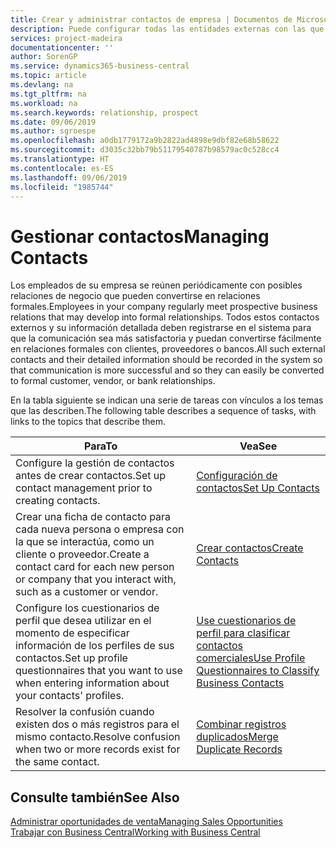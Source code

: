 ```yaml
---
title: Crear y administrar contactos de empresa | Documentos de Microsoft
description: Puede configurar todas las entidades externas con las que mantenga una relación de negocio (por ejemplo clientes potenciales, clientes, proveedores y consultores) como contactos.
services: project-madeira
documentationcenter: ''
author: SorenGP
ms.service: dynamics365-business-central
ms.topic: article
ms.devlang: na
ms.tgt_pltfrm: na
ms.workload: na
ms.search.keywords: relationship, prospect
ms.date: 09/06/2019
ms.author: sgroespe
ms.openlocfilehash: a0db1779172a9b2822ad4898e9dbf82e68b58622
ms.sourcegitcommit: d3035c32bb79b51179540787b98579ac0c528cc4
ms.translationtype: HT
ms.contentlocale: es-ES
ms.lasthandoff: 09/06/2019
ms.locfileid: "1985744"
---
```

# <a name="managing-contacts"></a><span data-ttu-id="b1a38-103">Gestionar contactos</span><span class="sxs-lookup"><span data-stu-id="b1a38-103">Managing Contacts</span></span>
<span data-ttu-id="b1a38-104">Los empleados de su empresa se reúnen periódicamente con posibles relaciones de negocio que pueden convertirse en relaciones formales.</span><span class="sxs-lookup"><span data-stu-id="b1a38-104">Employees in your company regularly meet prospective business relations that may develop into formal relationships.</span></span> <span data-ttu-id="b1a38-105">Todos estos contactos externos y su información detallada deben registrarse en el sistema para que la comunicación sea más satisfactoria y puedan convertirse fácilmente en relaciones formales con clientes, proveedores o bancos.</span><span class="sxs-lookup"><span data-stu-id="b1a38-105">All such external contacts and their detailed information should be recorded in the system so that communication is more successful and so they can easily be converted to formal customer, vendor, or bank relationships.</span></span>

<span data-ttu-id="b1a38-106">En la tabla siguiente se indican una serie de tareas con vínculos a los temas que las describen.</span><span class="sxs-lookup"><span data-stu-id="b1a38-106">The following table describes a sequence of tasks, with links to the topics that describe them.</span></span>

| <span data-ttu-id="b1a38-107">Para</span><span class="sxs-lookup"><span data-stu-id="b1a38-107">To</span></span> | <span data-ttu-id="b1a38-108">Vea</span><span class="sxs-lookup"><span data-stu-id="b1a38-108">See</span></span> |
| --- | --- |
| <span data-ttu-id="b1a38-109">Configure la gestión de contactos antes de crear contactos.</span><span class="sxs-lookup"><span data-stu-id="b1a38-109">Set up contact management prior to creating contacts.</span></span> |[<span data-ttu-id="b1a38-110">Configuración de contactos</span><span class="sxs-lookup"><span data-stu-id="b1a38-110">Set Up Contacts</span></span>](marketing-setup-contacts.md) |
| <span data-ttu-id="b1a38-111">Crear una ficha de contacto para cada nueva persona o empresa con la que se interactúa, como un cliente o proveedor.</span><span class="sxs-lookup"><span data-stu-id="b1a38-111">Create a contact card for each new person or company that you interact with, such as a customer or vendor.</span></span> |[<span data-ttu-id="b1a38-112">Crear contactos</span><span class="sxs-lookup"><span data-stu-id="b1a38-112">Create Contacts</span></span>](marketing-create-contact-companies.md) |
|<span data-ttu-id="b1a38-113">Configure los cuestionarios de perfil que desea utilizar en el momento de especificar información de los perfiles de sus contactos.</span><span class="sxs-lookup"><span data-stu-id="b1a38-113">Set up profile questionnaires that you want to use when entering information about your contacts' profiles.</span></span>|[<span data-ttu-id="b1a38-114">Use cuestionarios de perfil para clasificar contactos comerciales</span><span class="sxs-lookup"><span data-stu-id="b1a38-114">Use Profile Questionnaires to Classify Business Contacts</span></span>](marketing-create-contact-profile-questionnaire.md)|
|<span data-ttu-id="b1a38-115">Resolver la confusión cuando existen dos o más registros para el mismo contacto.</span><span class="sxs-lookup"><span data-stu-id="b1a38-115">Resolve confusion when two or more records exist for the same contact.</span></span>|[<span data-ttu-id="b1a38-116">Combinar registros duplicados</span><span class="sxs-lookup"><span data-stu-id="b1a38-116">Merge Duplicate Records</span></span>](sales-how-merge-duplicate-records.md)|

## <a name="see-also"></a><span data-ttu-id="b1a38-117">Consulte también</span><span class="sxs-lookup"><span data-stu-id="b1a38-117">See Also</span></span>
[<span data-ttu-id="b1a38-118">Administrar oportunidades de venta</span><span class="sxs-lookup"><span data-stu-id="b1a38-118">Managing Sales Opportunities</span></span>](marketing-manage-sales-opportunities.md)  
[<span data-ttu-id="b1a38-119">Trabajar con Business Central</span><span class="sxs-lookup"><span data-stu-id="b1a38-119">Working with Business Central</span></span>](ui-work-product.md)  
